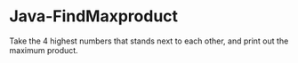 # Java-FindMaxproduct
Take the 4 highest numbers that stands next to each other, and print out the maximum product.
